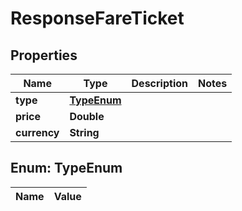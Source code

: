 
# ResponseFareTicket

## Properties
Name | Type | Description | Notes
------------ | ------------- | ------------- | -------------
**type** | [**TypeEnum**](#TypeEnum) |  | 
**price** | **Double** |  | 
**currency** | **String** |  | 


<a name="TypeEnum"></a>
## Enum: TypeEnum
Name | Value
---- | -----



